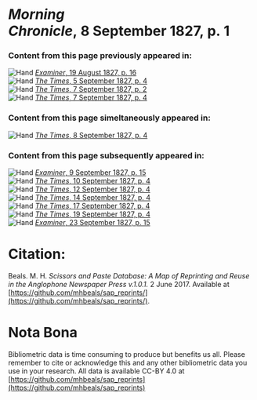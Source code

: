 # *Morning Chronicle*, 8 September 1827, p. 1  
  
### Content from this page previously appeared in:  
![Hand](http://scissorsandpaste.net/wp-content/uploads/2017/06/smallhandpointer.png) [*Examiner*, 19 August 1827, p. 16](https://mhbeals.github.io/sap_html/Examiner/Examiner-19-August-1827-p-16)  
![Hand](http://scissorsandpaste.net/wp-content/uploads/2017/06/smallhandpointer.png) [*The Times*, 5 September 1827, p. 4](https://mhbeals.github.io/sap_html/The-Times/The-Times-5-September-1827-p-4)  
![Hand](http://scissorsandpaste.net/wp-content/uploads/2017/06/smallhandpointer.png) [*The Times*, 7 September 1827, p. 2](https://mhbeals.github.io/sap_html/The-Times/The-Times-7-September-1827-p-2)  
![Hand](http://scissorsandpaste.net/wp-content/uploads/2017/06/smallhandpointer.png) [*The Times*, 7 September 1827, p. 4](https://mhbeals.github.io/sap_html/The-Times/The-Times-7-September-1827-p-4)  
  
### Content from this page simeltaneously appeared in:  
![Hand](http://scissorsandpaste.net/wp-content/uploads/2017/06/smallhandpointer.png) [*The Times*, 8 September 1827, p. 4](https://mhbeals.github.io/sap_html/The-Times/The-Times-8-September-1827-p-4)  
  
### Content from this page subsequently appeared in:  
![Hand](http://scissorsandpaste.net/wp-content/uploads/2017/06/smallhandpointer.png) [*Examiner*, 9 September 1827, p. 15](https://mhbeals.github.io/sap_html/Examiner/Examiner-9-September-1827-p-15)  
![Hand](http://scissorsandpaste.net/wp-content/uploads/2017/06/smallhandpointer.png) [*The Times*, 10 September 1827, p. 4](https://mhbeals.github.io/sap_html/The-Times/The-Times-10-September-1827-p-4)  
![Hand](http://scissorsandpaste.net/wp-content/uploads/2017/06/smallhandpointer.png) [*The Times*, 12 September 1827, p. 4](https://mhbeals.github.io/sap_html/The-Times/The-Times-12-September-1827-p-4)  
![Hand](http://scissorsandpaste.net/wp-content/uploads/2017/06/smallhandpointer.png) [*The Times*, 14 September 1827, p. 4](https://mhbeals.github.io/sap_html/The-Times/The-Times-14-September-1827-p-4)  
![Hand](http://scissorsandpaste.net/wp-content/uploads/2017/06/smallhandpointer.png) [*The Times*, 17 September 1827, p. 4](https://mhbeals.github.io/sap_html/The-Times/The-Times-17-September-1827-p-4)  
![Hand](http://scissorsandpaste.net/wp-content/uploads/2017/06/smallhandpointer.png) [*The Times*, 19 September 1827, p. 4](https://mhbeals.github.io/sap_html/The-Times/The-Times-19-September-1827-p-4)  
![Hand](http://scissorsandpaste.net/wp-content/uploads/2017/06/smallhandpointer.png) [*Examiner*, 23 September 1827, p. 15](https://mhbeals.github.io/sap_html/Examiner/Examiner-23-September-1827-p-15)  


# Citation: 

Beals. M. H. *Scissors and Paste Database: A Map of Reprinting and Reuse in the Anglophone Newspaper Press v.1.0.1.* 2 June 2017. Available at [https://github.com/mhbeals/sap_reprints/](https://github.com/mhbeals/sap_reprints/). 

# Nota Bona

Bibliometric data is time consuming to produce but benefits us all. Please remember to cite or acknowledge this and any other bibliometric data you use in your research. All data is available CC-BY 4.0 at [https://github.com/mhbeals/sap_reprints](https://github.com/mhbeals/sap_reprints)